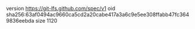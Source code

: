 version https://git-lfs.github.com/spec/v1
oid sha256:63af0494ac9660ca5cd2a20cabe417a3a6c9e5ee308ffabb47fc3649836eebda
size 1120
